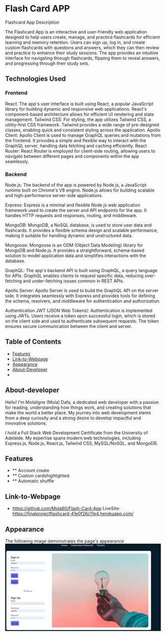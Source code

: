 # Flash Card APP

Flashcard App Description

The Flashcard App is an interactive and user-friendly web application designed to help users create, manage, and practice flashcards for efficient learning and memory retention. Users can sign up, log in, and create custom flashcards with questions and answers, which they can then review and practice to enhance their study sessions. The app provides an intuitive interface for navigating through flashcards, flipping them to reveal answers, and progressing through their study sets.

## Technologies Used

### Frontend

React: The app's user interface is built using React, a popular JavaScript library for building dynamic and responsive web applications. React's component-based architecture allows for efficient UI rendering and state management.
Tailwind CSS: For styling, the app utilizes Tailwind CSS, a utility-first CSS framework. Tailwind provides a wide range of pre-designed classes, enabling quick and consistent styling across the application.
Apollo Client: Apollo Client is used to manage GraphQL queries and mutations from the frontend. It provides a simple and flexible way to interact with the GraphQL server, handling data fetching and caching efficiently.
React Router: React Router is employed for client-side routing, allowing users to navigate between different pages and components within the app seamlessly.

### Backend

Node.js: The backend of the app is powered by Node.js, a JavaScript runtime built on Chrome's V8 engine. Node.js allows for building scalable and high-performance server-side applications.

Express: Express is a minimal and flexible Node.js web application framework used to create the server and API endpoints for the app. It handles HTTP requests and responses, routing, and middleware.

MongoDB: MongoDB, a NoSQL database, is used to store user data and flashcards. It provides a flexible schema design and scalable performance, making it suitable for handling dynamic and unstructured data.

Mongoose: Mongoose is an ODM (Object Data Modeling) library for MongoDB and Node.js. It provides a straightforward, schema-based solution to model application data and simplifies interactions with the database.

GraphQL: The app's backend API is built using GraphQL, a query language for APIs. GraphQL enables clients to request specific data, reducing over-fetching and under-fetching issues common in REST APIs.

Apollo Server: Apollo Server is used to build the GraphQL API on the server side. It integrates seamlessly with Express and provides tools for defining the schema, resolvers, and middleware for authentication and authorization.

Authentication
JWT (JSON Web Tokens): Authentication is implemented using JWTs. Users receive a token upon successful login, which is stored on the client side and used to authenticate subsequent requests. The token ensures secure communication between the client and server.



## Table of Contents

- [Features](#features)
- [Link-to-Webpage](#Link-to-Webpage)
- [Appearance](#Appearance)
- [About-Developer](#About-developer)
- 


## About-developer

Hello! I'm Molaligne (Mola) Dafa, a dedicated web developer with a passion for reading, understanding how things work, and creating solutions that make the world a better place. My journey into web development stems from a deep curiosity and a strong desire to develop impactful and innovative solutions.

I hold a Full Stack Web Development Certificate from the University of Adelaide. My expertise spans modern web technologies, including Express.js, Node.js, React.js, Tailwind CSS, MySQL/NoSQL, and MongoDB.

## Features

- ** Account create
- ** Custom cardshighlighted.
- ** Automatic shuffle



  
## Link-to-Webpage
- https://github.com/Mola90/Flash-Card-App
LiveSite: https://finalprojectflashcard-41e0f26c11e4.herokuapp.com/ 

## Appearance

The following image demonstrates the page's appearance
![Screenshot of webpage](./readmefiles/final-screenshot.jpg)